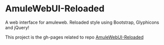 AmuleWebUI-Reloaded
===================

A web interface for amuleweb. Reloaded style using Bootstrap, Glyphicons and jQuery!

This project is the gh-pages related to repo [AmuleWebUI-Reloaded](https://github.com/MatteoRagni/AmuleWebUI-Reloaded)
